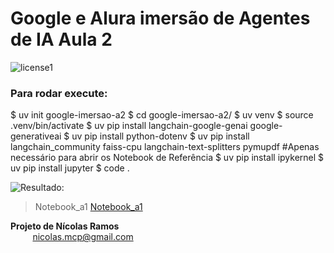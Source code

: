 # Google e Alura imersão de Agentes de IA Aula 2

![license1](https://img.shields.io/static/v1?label=License&message=MIT&color=orange)

### Para rodar execute:
$ uv init google-imersao-a2
$ cd google-imersao-a2/
$ uv venv
$ source .venv/bin/activate
$ uv pip install langchain-google-genai google-generativeai
$ uv pip install python-dotenv
$ uv pip install langchain_community faiss-cpu langchain-text-splitters pymupdf
#Apenas necessário para abrir os Notebook de Referência
$ uv pip install ipykernel 
$ uv pip install jupyter
$ code .


![Resultado:](saida-google-alura-agentes-ia.png)


> Notebook_a1 [Notebook_a1](https://github.com/NicolasMCP/google-imersao-a1/blob/main/Agentes_IA.ipynb)


**Projeto de Nícolas Ramos**
<br/>
&nbsp;&nbsp;&nbsp;&nbsp;&nbsp;&nbsp;&nbsp;&nbsp;&nbsp;[nicolas.mcp@gmail.com](mailto:nicolas.mcp@gmail.com)